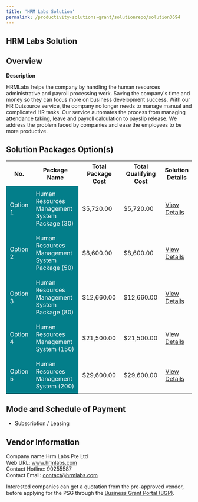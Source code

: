 ```yaml
---
title: 'HRM Labs Solution'
permalink: /productivity-solutions-grant/solutionrepo/solution3694
---
```


## HRM Labs Solution

## Overview

**Description**

HRMLabs helps the company by handling the human resources administrative and payroll processing work. Saving the company's time and money so they can focus more on business development success. With our HR Outsource service, the company no longer needs to manage manual and complicated HR tasks. Our service automates the process from managing attendance taking, leave and payroll calculation to payslip release. We address the problem faced by companies and ease the employees to be more productive.

## Solution Packages Option(s)

<table>
<tr>
<th><b>No.</b></th>
<th><b>Package Name</b></th>
<th><b>Total Package Cost</b></th>
<th><b>Total Qualifying Cost</b></th>
<th><b>Solution Details</b></th>
</tr>
<tr>
<td style='padding: 10px; background-color: #037E8A; color: #FFFFFF;'>Option 1</td>
<td style='padding: 10px; background-color: #037E8A; color: #FFFFFF;'>Human Resources Management System Package (30)</td>
<td style='padding: 10px;'>$5,720.00</td>
<td style='padding: 10px;'>$5,720.00</td>
<td style='padding: 10px;'><a href='https://www.gobusiness.gov.sg/images/psg/hrm_labs_hrms_Desensitised_Annex_3_Part_1.pdf' target='_blank'>View Details</a></td>
</tr>
<tr>
<td style='padding: 10px; background-color: #037E8A; color: #FFFFFF;'>Option 2</td>
<td style='padding: 10px; background-color: #037E8A; color: #FFFFFF;'>Human Resources Management System Package (50)</td>
<td style='padding: 10px;'>$8,600.00</td>
<td style='padding: 10px;'>$8,600.00</td>
<td style='padding: 10px;'><a href='https://www.gobusiness.gov.sg/images/psg/hrm_labs_hrms_Desensitised_Annex_3_Part_2.pdf' target='_blank'>View Details</a></td>
</tr>
<tr>
<td style='padding: 10px; background-color: #037E8A; color: #FFFFFF;'>Option 3</td>
<td style='padding: 10px; background-color: #037E8A; color: #FFFFFF;'>Human Resources Management System Package (80)</td>
<td style='padding: 10px;'>$12,660.00</td>
<td style='padding: 10px;'>$12,660.00</td>
<td style='padding: 10px;'><a href='https://www.gobusiness.gov.sg/images/psg/hrm_labs_hrms_Desensitised_Annex_3_Part_3.pdf' target='_blank'>View Details</a></td>
</tr>
<tr>
<td style='padding: 10px; background-color: #037E8A; color: #FFFFFF;'>Option 4</td>
<td style='padding: 10px; background-color: #037E8A; color: #FFFFFF;'>Human Resources Management System (150)</td>
<td style='padding: 10px;'>$21,500.00</td>
<td style='padding: 10px;'>$21,500.00</td>
<td style='padding: 10px;'><a href='https://www.gobusiness.gov.sg/images/psg/hrm_labs_hrms_Desensitised_Annex_3_Part_4.pdf' target='_blank'>View Details</a></td>
</tr>
<tr>
<td style='padding: 10px; background-color: #037E8A; color: #FFFFFF;'>Option 5</td>
<td style='padding: 10px; background-color: #037E8A; color: #FFFFFF;'>Human Resources Management System (200)</td>
<td style='padding: 10px;'>$29,600.00</td>
<td style='padding: 10px;'>$29,600.00</td>
<td style='padding: 10px;'><a href='https://www.gobusiness.gov.sg/images/psg/hrm_labs_hrms_Desensitised_Annex_3_Part_5.pdf' target='_blank'>View Details</a></td>
</tr>
</table>

## Mode and Schedule of Payment

 - Subscription / Leasing

## Vendor Information

 Company name:Hrm Labs Pte Ltd<br>Web URL: www.hrmlabs.com <br>Contact Hotline: 90255587 <br>Contact Email: contact@hrmlabs.com 

Interested companies can get a quotation from the pre-approved vendor, before applying for the PSG through the <a href='https://www.businessgrants.gov.sg/' target='_blank' rel='noopener'>Business Grant Portal (BGP)</a>.

<script src="/jquery/resize-tables.js"></script>
